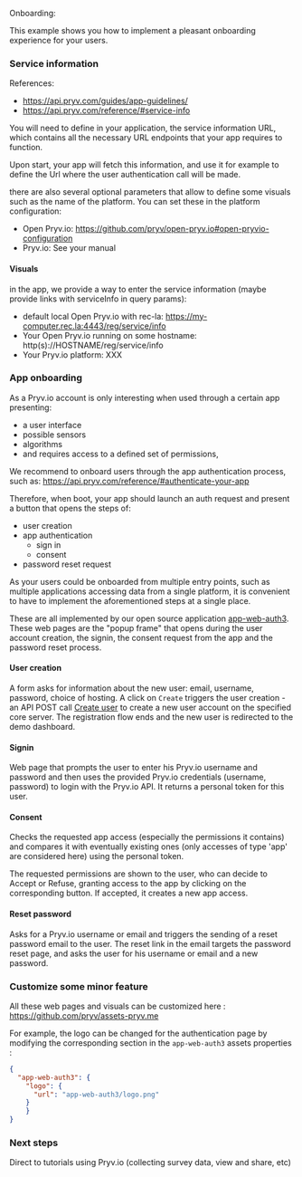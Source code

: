Onboarding:

This example shows you how to implement a pleasant onboarding experience for your users.

### Service information

References:

- https://api.pryv.com/guides/app-guidelines/
- https://api.pryv.com/reference/#service-info

You will need to define in your application, the service information URL, which contains all the necessary URL endpoints that your app requires to function.

Upon start, your app will fetch this information, and use it for example to define the Url where the user authentication call will be made.

there are also several optional parameters that allow to define some visuals such as the name of the platform. You can set these in the platform configuration:

- Open Pryv.io: https://github.com/pryv/open-pryv.io#open-pryvio-configuration
- Pryv.io: See your manual

#### Visuals

in the app, we provide a way to enter the service information (maybe provide links with serviceInfo in query params):

- default local Open Pryv.io with rec-la: https://my-computer.rec.la:4443/reg/service/info
- Your Open Pryv.io running on some hostname: http(s)://HOSTNAME/reg/service/info
- Your Pryv.io platform: XXX

### App onboarding

As a Pryv.io account is only interesting when used through a certain app presenting:

- a user interface
- possible sensors
- algorithms
- and requires access to a defined set of permissions,

We recommend to onboard users through the app authentication process, such as: https://api.pryv.com/reference/#authenticate-your-app

Therefore, when boot, your app should launch an auth request and present a button that opens the steps of:

- user creation
- app authentication
  - sign in
  - consent
- password reset request

As your users could be onboarded from multiple entry points, such as multiple applications accessing data from a single platform, it is convenient to have to implement the aforementioned steps at a single place.

These are all implemented by our open source application [app-web-auth3](https://github.com/pryv/app-web-auth3). 
These web pages are the "popup frame" that opens during the user account creation, the signin, the consent request from the app and the password reset process.

#### User creation

A form asks for information about the new user: email, username, password, choice of hosting.
A click on `Create` triggers the user creation - an API POST call [Create user](https://api.pryv.com/reference-system/#create-user) to create a new user account on the specified core server.
The registration flow ends and the new user is redirected to the demo dashboard.

#### Signin

Web page that prompts the user to enter his Pryv.io username and password and then uses the provided Pryv.io credentials (username, password) to login with the Pryv.io API.
It returns a personal token for this user.

#### Consent 

Checks the requested app access (especially the permissions it contains) and compares it with eventually existing ones (only accesses of type 'app' are considered here) using the personal token.

The requested permissions are shown to the user, who can decide to Accept or Refuse, granting access to the app by clicking on the corresponding button. If accepted, it creates a new app access.

#### Reset password 

Asks for a Pryv.io username or email and triggers the sending of a reset password email to the user.
The reset link in the email targets the password reset page, and asks the user for his username or email and a new password.

### Customize some minor feature

All these web pages and visuals can be customized here : https://github.com/pryv/assets-pryv.me

For example, the logo can be changed for the authentication page by modifying the corresponding section in the `app-web-auth3` assets properties :

```json
{ 
  "app-web-auth3": {
    "logo": {
      "url": "app-web-auth3/logo.png"
    }
	}
}
```
### Next steps

Direct to tutorials using Pryv.io (collecting survey data, view and share, etc)

